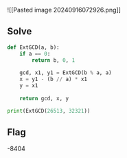 ![[Pasted image 20240916072926.png]]

## Solve
```python
def ExtGCD(a, b):
	if a == 0:
		return b, 0, 1
	
	gcd, x1, y1 = ExtGCD(b % a, a)
	x = y1 - (b // a) * x1
	y = x1
	
	return gcd, x, y

print(ExtGCD(26513, 32321))
```

## Flag
-8404
